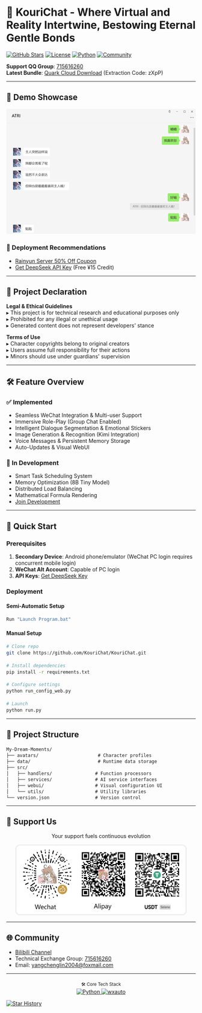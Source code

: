 # 🌸 KouriChat - Where Virtual and Reality Intertwine, Bestowing Eternal Gentle Bonds

[![GitHub Stars](https://img.shields.io/github/stars/KouriChat/KouriChat?style=for-the-badge&logo=starship&color=ff69b4)](https://github.com/KouriChat/KouriChat/stargazers)
[![License](https://img.shields.io/badge/license-MIT-informational?style=for-the-badge)](LICENSE)
[![Python](https://img.shields.io/badge/Python-3.11_➔_3.12-3776AB?style=for-the-badge&logo=python&logoColor=white&labelColor=2B5B84)](https://www.python.org/downloads/)
[![Community](https://img.shields.io/badge/QQ_Group-715616260-12B7F3?style=for-the-badge&logo=tencentqq)](https://jq.qq.com/?_wv=1027&k=5z4Q0i7o)

**Support QQ Group**: [715616260](https://jq.qq.com/?_wv=1027&k=5z4Q0i7o)  
**Latest Bundle**: [Quark Cloud Download](https://pan.quark.cn/s/f37d765e1404) (Extraction Code: zXpP)

---

## 🌟 Demo Showcase

<div align="center">
  <img src="data/images/img/demo.png" width="600" alt="Demo Preview">
</div>

### 🚀 Deployment Recommendations
- [Rainyun Server 50% Off Coupon](https://www.rainyun.com/MzE0MTU=_)
- [Get DeepSeek API Key](https://cloud.siliconflow.cn/i/aQXU6eC5) (Free ¥15 Credit)

---

## 📜 Project Declaration

**Legal & Ethical Guidelines**  
▸ This project is for technical research and educational purposes only  
▸ Prohibited for any illegal or unethical usage  
▸ Generated content does not represent developers' stance  

**Terms of Use**  
▸ Character copyrights belong to original creators  
▸ Users assume full responsibility for their actions  
▸ Minors should use under guardians' supervision  

---

## 🛠️ Feature Overview

### ✅ Implemented
- Seamless WeChat Integration & Multi-user Support
- Immersive Role-Play (Group Chat Enabled)
- Intelligent Dialogue Segmentation & Emotional Stickers
- Image Generation & Recognition (Kimi Integration)
- Voice Messages & Persistent Memory Storage
- Auto-Updates & Visual WebUI

### 🚧 In Development
- Smart Task Scheduling System
- Memory Optimization (8B Tiny Model)
- Distributed Load Balancing
- Mathematical Formula Rendering
- [Join Development](https://jq.qq.com/?_wv=1027&k=5z4Q0i7o)

---

## 🚀 Quick Start

### Prerequisites
1. **Secondary Device**: Android phone/emulator (WeChat PC login requires concurrent mobile login)
2. **WeChat Alt Account**: Capable of PC login
3. **API Keys**: [Get DeepSeek Key](https://cloud.siliconflow.cn/i/aQXU6eC5)

### Deployment
#### Semi-Automatic Setup
```bash
Run "Launch Program.bat"
```
#### Manual Setup
```bash
# Clone repo
git clone https://github.com/KouriChat/KouriChat.git

# Install dependencies
pip install -r requirements.txt

# Configure settings
python run_config_web.py

# Launch
python run.py
```

---

## 🧩 Project Structure

```
My-Dream-Moments/
├── avatars/                      # Character profiles
├── data/                         # Runtime data storage
├── src/
│   ├── handlers/                # Function processors
│   ├── services/                # AI service interfaces
│   ├── webui/                   # Visual configuration UI
│   └── utils/                   # Utility libraries
└── version.json                 # Version control
```

---

## 💖 Support Us
<div align="center">
  <p>Your support fuels continuous evolution</p>
  <img src="data/images/img/qrcode.jpg" width="450" alt="Support QR Code" style="border:3px solid #eee; border-radius:12px">
</div>

---

## 🌐 Community

- [Bilibili Channel](https://space.bilibili.com/209397245)
- Technical Exchange Group: [715616260](https://jq.qq.com/?_wv=1027&k=5z4Q0i7o)
- Email: [yangchenglin2004@foxmail.com](mailto:yangchenglin2004@foxmail.com)

---

<div align="center">
  <sub>🛠️ Core Tech Stack</sub>
  <br>
  <a href="https://www.python.org/" target="_blank">
    <img src="https://img.shields.io/badge/Python-3.11_➔_3.12-0073B7?logo=python&logoColor=white" alt="Python">
  </a>
  <a href="https://github.com/cluic/wxauto" target="_blank">
    <img src="https://img.shields.io/badge/wxauto-Automation_Framework-0099E5?logo=wechat&logoColor=white" alt="wxauto">
  </a>
</div>

[![Star History](https://api.star-history.com/svg?repos=KouriChat/KouriChat&type=Timeline)](https://star-history.com/#KouriChat/KouriChat)